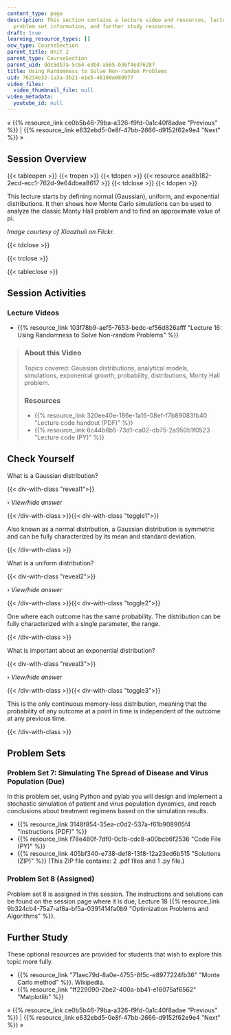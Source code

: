 ```yaml
---
content_type: page
description: This section contains a lecture video and resources, lecture questions;
  problem set information, and further study resources.
draft: true
learning_resource_types: []
ocw_type: CourseSection
parent_title: Unit 2
parent_type: CourseSection
parent_uid: ddc5db7a-5c64-e3bd-a565-b36f4ed76287
title: Using Randomness to Solve Non-random Problems
uid: 76234e32-1a3a-3b21-e1e5-48190e089977
video_files:
  video_thumbnail_file: null
video_metadata:
  youtube_id: null
---
```

« {{% resource_link ce0b5b46-79ba-a326-f9fd-0a1c40f8adae "Previous" %}} | {{% resource_link e632ebd5-0e8f-47bb-2666-d9152f62e9e4 "Next" %}} »

Session Overview
----------------

{{< tableopen >}}
{{< tropen >}}
{{< tdopen >}}
{{< resource aea8b182-2ecd-ecc1-762d-9e64dbea8617 >}}
{{< tdclose >}}
{{< tdopen >}}


This lecture starts by defining normal (Gaussian), uniform, and exponential distributions. It then shows how Monte Carlo simulations can be used to analyze the classic Monty Hall problem and to find an approximate value of pi.

_Image courtesy of Xiaozhuli on Flickr._


{{< tdclose >}}

{{< trclose >}}

{{< tableclose >}}

Session Activities
------------------

### Lecture Videos

*   {{% resource_link 103f78b9-aef5-7653-bedc-ef56d826afff "Lecture 16: Using Randomness to Solve Non-random Problems" %}}

> ### About this Video
> 
> Topics covered: Gaussian distributions, analytical models, simulations, exponential growth, probability, distributions, Monty Hall problem.
> 
> ### Resources
> 
> *   {{% resource_link 320ee40e-186e-1a16-08ef-f7b89083fb40 "Lecture code handout (PDF)" %}}
> *   {{% resource_link 6c44b8b5-73d1-ca02-db75-2a950b1f0523 "Lecture code (PY)" %}}

Check Yourself
--------------

What is a Gaussian distribution?

{{< div-with-class "reveal1">}}

› _View/hide answer_

{{< /div-with-class >}}{{< div-with-class "toggle1">}}

Also known as a normal distribution, a Gaussian distribution is symmetric and can be fully characterized by its mean and standard deviation.

{{< /div-with-class >}}

What is a uniform distribution?

{{< div-with-class "reveal2">}}

› _View/hide answer_

{{< /div-with-class >}}{{< div-with-class "toggle2">}}

One where each outcome has the same probability. The distribution can be fully characterized with a single parameter, the range.

{{< /div-with-class >}}

What is important about an exponential distribution?

{{< div-with-class "reveal3">}}

› _View/hide answer_

{{< /div-with-class >}}{{< div-with-class "toggle3">}}

This is the only continuous memory-less distribution, meaning that the probability of any outcome at a point in time is independent of the outcome at any previous time.

{{< /div-with-class >}}

Problem Sets
------------

### Problem Set 7: Simulating The Spread of Disease and Virus Population (Due)

In this problem set, using Python and pylab you will design and implement a stochastic simulation of patient and virus population dynamics, and reach conclusions about treatment regimens based on the simulation results.

*   {{% resource_link 3148f854-35ea-c0d2-537a-f61b908905f4 "Instructions (PDF)" %}}
*   {{% resource_link f78e460f-7df0-0c1b-cdc8-a00bcb6f2536 "Code File (PY)" %}}
*   {{% resource_link 405bf340-e738-def8-13f8-12a23ed6b515 "Solutions (ZIP)" %}} (This ZIP file contains: 2 .pdf files and 1 .py file.)

### Problem Set 8 (Assigned)

Problem set 8 is assigned in this session. The instructions and solutions can be found on the session page where it is due, Lecture 18 {{% resource_link 9b324cb4-75a7-af8a-bf5a-0391414fa0b9 "Optimization Problems and Algorithms" %}}.

Further Study
-------------

These optional resources are provided for students that wish to explore this topic more fully.

*   {{% resource_link "71aec79d-8a0e-4755-8f5c-e8977224fb36" "Monte Carlo method" %}}. Wikipedia.
*   {{% resource_link "ff229090-2be2-400a-bb41-e16075af6562" "Matplotlib" %}}

« {{% resource_link ce0b5b46-79ba-a326-f9fd-0a1c40f8adae "Previous" %}} | {{% resource_link e632ebd5-0e8f-47bb-2666-d9152f62e9e4 "Next" %}} »